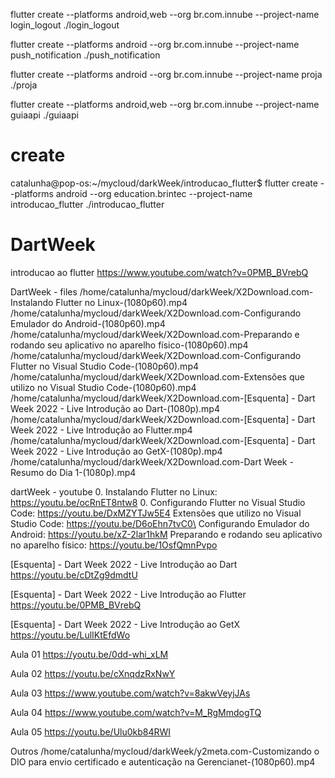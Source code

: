 
flutter create --platforms android,web --org br.com.innube --project-name login_logout ./login_logout


flutter create --platforms android --org br.com.innube --project-name push_notification ./push_notification


flutter create --platforms android --org br.com.innube --project-name proja ./proja

flutter create --platforms android,web --org br.com.innube --project-name guiaapi ./guiaapi

# create
catalunha@pop-os:~/mycloud/darkWeek/introducao_flutter$ flutter create --platforms android --org education.brintec --project-name introducao_flutter ./introducao_flutter


# DartWeek


introducao ao flutter
https://www.youtube.com/watch?v=0PMB_BVrebQ

DartWeek - files
/home/catalunha/mycloud/darkWeek/X2Download.com-Instalando Flutter no Linux-(1080p60).mp4
/home/catalunha/mycloud/darkWeek/X2Download.com-Configurando Emulador do Android-(1080p60).mp4
/home/catalunha/mycloud/darkWeek/X2Download.com-Preparando e rodando seu aplicativo no aparelho físico-(1080p60).mp4
/home/catalunha/mycloud/darkWeek/X2Download.com-Configurando Flutter no Visual Studio Code-(1080p60).mp4
/home/catalunha/mycloud/darkWeek/X2Download.com-Extensões que utilizo no Visual Studio Code-(1080p60).mp4
/home/catalunha/mycloud/darkWeek/X2Download.com-[Esquenta] - Dart Week 2022 - Live Introdução ao Dart-(1080p).mp4
/home/catalunha/mycloud/darkWeek/X2Download.com-[Esquenta] - Dart Week 2022 - Live Introdução ao Flutter.mp4
/home/catalunha/mycloud/darkWeek/X2Download.com-[Esquenta] - Dart Week 2022 - Live Introdução ao GetX-(1080p).mp4
/home/catalunha/mycloud/darkWeek/X2Download.com-Dart Week - Resumo do Dia 1-(1080p).mp4


dartWeek - youtube
0. Instalando Flutter no Linux:
https://youtu.be/ocRnET8ntw8
0. Configurando Flutter no Visual Studio Code:
https://youtu.be/DxMZYTJw5E4
Extensões que utilizo no Visual Studio Code:
https://youtu.be/D6oEhn7tvC0\
Configurando Emulador do Android:
https://youtu.be/xZ-2lar1hkM
Preparando e rodando seu aplicativo no aparelho físico:
https://youtu.be/1OsfQmnPvpo

[Esquenta] - Dart Week 2022 - Live Introdução ao Dart
https://youtu.be/cDtZg9dmdtU

[Esquenta] - Dart Week 2022 - Live Introdução ao Flutter
https://youtu.be/0PMB_BVrebQ

[Esquenta] - Dart Week 2022 - Live Introdução ao GetX
https://youtu.be/LulIKtEfdWo


Aula 01
https://youtu.be/0dd-whi_xLM

Aula 02
https://youtu.be/cXnqdzRxNwY

Aula 03
https://www.youtube.com/watch?v=8akwVeyjJAs

Aula 04
https://www.youtube.com/watch?v=M_RgMmdogTQ

Aula 05
https://youtu.be/Ulu0kb84RWI


Outros
/home/catalunha/mycloud/darkWeek/y2meta.com-Customizando o DIO para envio certificado e autenticação na Gerencianet-(1080p60).mp4
